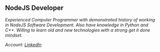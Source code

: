 ## NodeJS Developer
_Experienced Computer Programmer with demonstrated history of working in NodeJS Software Development. Also have knowledge in Python and C++. Willing to learn old and new technologies with a strong get it done mindset._

_Account: [LinkedIn](linkedin.com/in/klgt/)_
